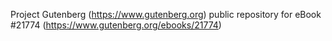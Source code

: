 Project Gutenberg (https://www.gutenberg.org) public repository for eBook #21774 (https://www.gutenberg.org/ebooks/21774)
